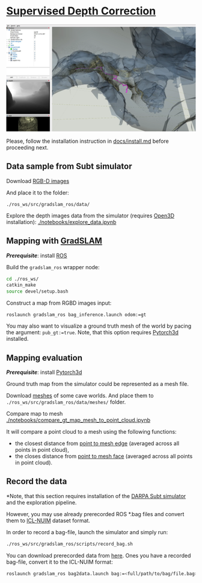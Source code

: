 # [Supervised Depth Correction](https://docs.google.com/document/d/17J_ckwe_O4rgceCp6kVXL7DN4urH3mCqgWJ3b4MlOI4/edit?usp=sharing)

[![mapping_gradslam](imgs/demo.png)](https://drive.google.com/file/d/1Dq5OAXP0lUvGvO_78CFOkJMAs1wdt622/view?usp=sharing)

Please, follow the installation instruction in
[docs/install.md](https://github.com/RuslanAgishev/supervised_depth_correction/blob/main/docs/install.md)
before proceeding next.


## Data sample from Subt simulator

Download [RGB-D images](https://drive.google.com/drive/folders/1GuZr6nvmH1_-31vtszih9-CQowisk0VD?usp=sharing)

And place it to the folder:
```
./ros_ws/src/gradslam_ros/data/
```

Explore the depth images data from the simulator (requires
[Open3D](https://github.com/isl-org/Open3D)
installation):
[./notebooks/explore_data.ipynb](https://github.com/RuslanAgishev/supervised_depth_correction/blob/master/notebooks/explore_data.ipynb)


## Mapping with [GradSLAM](https://github.com/gradslam/gradslam)

***Prerequisite***: install [ROS](https://www.ros.org/)

Build the `gradslam_ros` wrapper node:
```bash
cd ./ros_ws/
catkin_make
source devel/setup.bash
```

Construct a map from RGBD images input:
```
roslaunch gradslam_ros bag_inference.launch odom:=gt
```

You may also want to visualize a ground truth mesh of the world by pacing the argument:
```pub_gt:=true```.
Note, that this option requires
[Pytorch3d](https://github.com/facebookresearch/pytorch3d)
installed.


## Mapping evaluation

***Prerequisite***: install [Pytorch3d](https://github.com/facebookresearch/pytorch3d/blob/master/INSTALL.md)

Ground truth map from the simulator could be represented as a mesh file.

Download
[meshes](https://drive.google.com/drive/folders/1eB8sJmN4EknR7cjrke248aRFPaif8srg?usp=sharing)
of some cave worlds.
And place them to `./ros_ws/src/gradslam_ros/data/meshes/` folder.

Compare map to mesh
[./notebooks/compare_gt_map_mesh_to_point_cloud.ipynb](https://github.com/RuslanAgishev/supervised_depth_correction/blob/main/notebooks/compare_gt_map_mesh_to_point_cloud.ipynb)

It will compare a point cloud to a mesh using the following functions:
- the closest distance from
[point to mesh edge](https://pytorch3d.readthedocs.io/en/latest/modules/loss.html#pytorch3d.loss.point_mesh_edge_distance)
(averaged across all points in point cloud),
- the closes distance from
[point to mesh face](https://pytorch3d.readthedocs.io/en/latest/modules/loss.html#pytorch3d.loss.point_mesh_face_distance)
(averaged across all points in point cloud).


## Record the data

*Note, that this section requires installation of the
[DARPA Subt simulator](https://github.com/osrf/subt)
and the exploration pipeline.

However, you may use already prerecorded ROS *.bag files and convert them
to [ICL-NUIM](https://www.doc.ic.ac.uk/~ahanda/VaFRIC/iclnuim.html)
dataset format.

In order to record a bag-file, launch the simulator and simply run:
```bash
./ros_ws/src/gradslam_ros/scripts/record_bag.sh
```

You can download prerecorded data from
[here](https://drive.google.com/drive/folders/1GuZr6nvmH1_-31vtszih9-CQowisk0VD?usp=sharing).
Ones you have a recorded bag-file, convert it to the ICL-NUIM format:
```bash
roslaunch gradslam_ros bag2data.launch bag:=<full/path/to/bag/file.bag>
```
